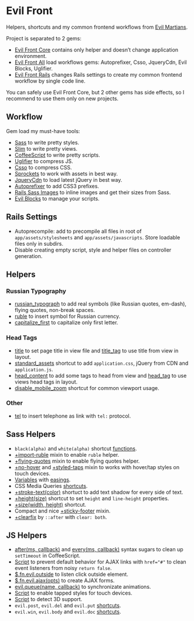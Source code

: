 # Evil Front

Helpers, shortcuts and my common frontend workflows
from [Evil Martians](http://evilmartians.com/).

Project is separated to 2 gems:
* [Evil Front Core](evil-front-core/) contains only helper and doesn’t change
  application environment.
* [Evil Front All](evil-front-all/) load workflows gems: Autoprefixer, Csso,
  JqueryCdn, Evil Blocks, Uglifier.
* [Evil Front Rails](evil-front-rails/) changes Rails settings to create
  my common frontend workflow by single code line.

You can safely use Evil Front Core, but 2 other gems has side effects,
so I recommend to use them only on new projects.

## Workflow

Gem load my must-have tools:
* [Sass](http://sass-lang.com/) to write pretty styles.
* [Slim](http://slim-lang.com/) to write pretty views.
* [CoffeeScript](http://coffeescript.org/) to write pretty scripts.
* [Uglifier](https://github.com/lautis/uglifier) to compress JS.
* [Csso](http://bem.info/tools/csso/) to compress CSS.
* [Sprockets](https://github.com/sstephenson/sprockets) to work with assets
  in best way.
* [JqueryCdn](https://github.com/ai/jquery-cdn) to load latest jQuery
  in best way.
* [Autoprefixer](https://github.com/ai/autoprefixer) to add CSS3 prefixes.
* [Rails Sass Images](https://github.com/ai/rails-sass-images) to inline images
  and get their sizes from Sass.
* [Evil Blocks](https://github.com/ai/evil-blocks) to manage your scripts.

## Rails Settings

* Autoprecompile: add to precompile all files in root of
  `app/assets/stylesheets` and `app/assets/javascripts`.
  Store loadable files only in subdirs.
* Disable creating empty script, style and helper files
  on controller generation.

## Helpers

### Russian Typography

* [russian_typograph](evil-front-core/lib/evil-front/helpers/russian_typograph.rb)
  to add real symbols (like Russian quotes, em-dash), flying quotes,
  non-break spaces.
* [ruble](evil-front-core/lib/evil-front/helpers/ruble.rb) to insert symbol
  for Russian currency.
* [capitalize_first](evil-front-core/lib/evil-front/helpers/capitalize_first.rb)
  to capitalize only first letter.

### Head Tags

* [title](evil-front-core/lib/evil-front/helpers/title.rb) to set page title
  in view file and [title_tag](evil-front-core/lib/evil-front/helpers/title_tag.rb)
  to use title from view in layout.
* [standard_assets](evil-front-core/lib/evil-front/helpers/standard_assets.rb)
  shortcut to add `application.css`, jQuery from CDN and `application.js`.
* [head_content](evil-front-core/lib/evil-front/helpers/head_content.rb)
  to add some tags to head from view and
  [head_tag](evil-front-core/lib/evil-front/helpers/head_tag.rb) to use views
  head tags in layout.
* [disable_mobile_zoom](evil-front-core/lib/evil-front/helpers/disable_mobile_zoom.rb)
  shortcut for common viewport usage.

### Other

* [tel](evil-front-core/lib/evil-front/helpers/tel.rb) to insert telephone as link
  with `tel:` protocol.

## Sass Helpers

* `black(alpha)` and `white(alpha)` shortcut
  [functions](evil-front-core/lib/assets/stylesheets/evil-front/colors.sass).
* [+import-ruble](evil-front-core/lib/assets/stylesheets/evil-front/import-ruble.sass)
  mixin to enable `ruble` helper.
* [+flying-quotes](evil-front-core/lib/assets/stylesheets/evil-front/flying-quotes.sass)
  mixin to enable flying quotes helper.
* [+no-hover](evil-front-core/lib/assets/stylesheets/evil-front/no-hover.sass) and
  [+styled-taps](evil-front-core/lib/assets/stylesheets/evil-front/styled-taps.sass)
  mixin to works with hover/tap styles on touch devices.
* [Variables](evil-front-core/lib/assets/stylesheets/evil-front/easings.sass)
  with [easings](http://easings.net/).
* CSS Media Queries
  [shortcuts](evil-front-core/lib/assets/stylesheets/evil-front/media.sass).
* [+stroke-text(color)](evil-front-core/lib/assets/stylesheets/evil-front/stroke-text.sass)
  shortuct to add text shadow for every side of text.
* [+height(size)](evil-front-core/lib/assets/stylesheets/evil-front/height.sass)
  shortcut to set `height` and `line-height` properties.
* [+size(width, height)](evil-front-core/lib/assets/stylesheets/evil-front/size.sass)
  shortcut.
* Compact and nice
  [+sticky-footer](evil-front-core/lib/assets/stylesheets/evil-front/sticky-footer.sass)
  mixin.
* [+clearfix](evil-front-core/lib/assets/stylesheets/evil-front/clearfix.sass)
  by `::after` with `clear: both`.

## JS Helpers

* [after(ms, callback)](evil-front-core/lib/assets/javascripts/evil-front/after.js)
  and
  [every(ms, callback)](evil-front-core/lib/assets/javascripts/evil-front/every.js)
  syntax sugars to clean up `setTimeout` in CoffeeScript.
* [Script](evil-front-core/lib/assets/javascripts/evil-front/links.js) to prevent
  default behavior for AJAX links with `href="#"` to clean event listeners from
  noisy `return false`.
* [$.fn.evil.outside](evil-front-core/lib/assets/javascripts/evil-front/outside.js)
  to listen click outside element.
* [$.fn.evil.ajax(opts)](evil-front-core/lib/assets/javascripts/evil-front/ajax.js)
  to create AJAX forms.
* [evil.queue(name, callback)](evil-front-core/lib/assets/javascripts/evil-front/queue.js)
  to synchronizate animations.
* [Script](evil-front-core/lib/assets/javascripts/evil-front/tappable.js)
  to enable tapped styles for touch devices.
* [Script](evil-front-core/lib/assets/javascripts/evil-front/detect-3d.js)
  to detect 3D support.
* `evil.post`, `evil.del` and `evil.put`
  [shortcuts](evil-front-core/lib/assets/javascripts/evil-front/http.js).
* `evil.win`, `evil.body` and `evil.doc`
  [shortcuts](evil-front-core/lib/assets/javascripts/evil-front/core.js).
